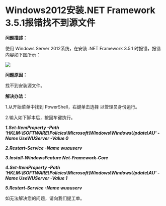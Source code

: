 # Windows2012安装.NET Framework 3.5.1报错找不到源文件
**问题描述：**

使用 Windows Server 2012系统，在安装 .NET Framework 3.5.1 时报错，报错内容如下图所示：

![](https://github.com/jdcloudcom/cn/blob/edit/image/Elastic-Compute/Virtual-Machine/Windows/Windows2012%E5%AE%89%E8%A3%85.NET%20Framework%203.5.1%E6%8A%A5%E9%94%99%E6%89%BE%E4%B8%8D%E5%88%B0%E6%BA%90%E6%96%87%E4%BB%B601.png)

**问题原因：**

找不到安装源文件。

**解决办法：**

1.从开始菜单中找到 PowerShell，右键单击选择 以管理员身份运行。

2.输入如下脚本后，按回车键执行。


***1.Set-ItemProperty -Path 'HKLM:\SOFTWARE\Policies\Microsoft\Windows\WindowsUpdate\AU' -Name UseWUServer -Value 0*** 

***2.Restart-Service -Name wuauserv***

***3.Install-WindowsFeature Net-Framework-Core***

***4.Set-ItemProperty -Path 'HKLM:\SOFTWARE\Policies\Microsoft\Windows\WindowsUpdate\AU' -Name UseWUServer -Value 1***

***5.Restart-Service -Name wuauserv***

如无法解决您的问题，请向我们提工单。